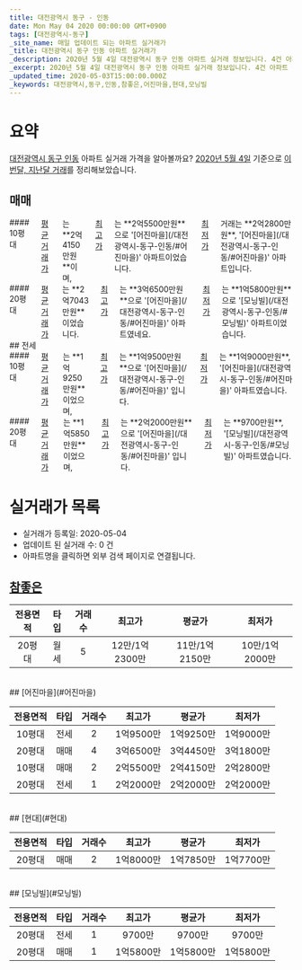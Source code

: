```yaml
---
title: 대전광역시 동구 - 인동
date: Mon May 04 2020 00:00:00 GMT+0900
tags: [대전광역시-동구]
_site_name: 매일 업데이트 되는 아파트 실거래가
_title: 대전광역시 동구 인동 아파트 실거래가
_description: 2020년 5월 4일 대전광역시 동구 인동 아파트 실거래 정보입니다. 4건 아파트 정보가 있습니다.
_excerpt: 2020년 5월 4일 대전광역시 동구 인동 아파트 실거래 정보입니다. 4건 아파트 정보가 있습니다.
_updated_time: 2020-05-03T15:00:00.000Z
_keywords: 대전광역시,동구,인동,참좋은,어진마을,현대,모닝빌
---
```





# 요약
<ins>대전광역시 동구 인동</ins> 아파트 실거래 가격을 알아볼까요? <ins>2020년 5월 4일</ins> 기준으로 <ins>이번달, 지난달 거래</ins>를 정리해보았습니다.

## 매매
<div class="container">
<div class="six columns" markdown="1">
#### 10평대
<ins>평균 거래가</ins>는 **2억4150만원**이며, <ins>최고가</ins>는 **2억5500만원**으로 '[어진마을](/대전광역시-동구-인동/#어진마을)' 아파트이었습니다. <ins>최저가</ins> 거래는 **2억2800만원**, '[어진마을](/대전광역시-동구-인동/#어진마을)' 아파트입니다.
</div>
<div class="six columns" markdown="1">
#### 20평대
<ins>평균 거래가</ins>는 **2억7043만원**이었습니다. <ins>최고가</ins>는 **3억6500만원**으로 '[어진마을](/대전광역시-동구-인동/#어진마을)' 아파트였네요. <ins>최저가</ins>는 **1억5800만원**으로 '[모닝빌](/대전광역시-동구-인동/#모닝빌)' 아파트이었습니다.
</div>
</div>
## 전세
<div class="container">
<div class="six columns" markdown="1">
#### 10평대
<ins>평균 거래가</ins>는 **1억9250만원**이었으며, <ins>최고가</ins>는 **1억9500만원**으로 '[어진마을](/대전광역시-동구-인동/#어진마을)' 입니다. <ins>최저가</ins>는 **1억9000만원**, '[어진마을](/대전광역시-동구-인동/#어진마을)' 아파트였습니다.
</div>
<div class="six columns" markdown="1">
#### 20평대
<ins>평균 거래가</ins>는 **1억5850만원**이었으며, <ins>최고가</ins>는 **2억2000만원**으로 '[어진마을](/대전광역시-동구-인동/#어진마을)' 입니다. <ins>최저가</ins>는 **9700만원**, '[모닝빌](/대전광역시-동구-인동/#모닝빌)' 아파트였습니다.
</div>
</div>



# 실거래가 목록
- 실거래가 등록일: 2020-05-04
- 업데이트 된 실거래 수: 0 건
- 아파트명을 클릭하면 외부 검색 페이지로 연결됩니다.

## [참좋은](#참좋은)

|전용면적|타입|거래수|최고가|평균가|최저가|
|:---:|:---:|:---:|:---:|:---:|:---:|
|20평대|<span class="deal-type-3">월세</span>|5|12만/1억2300만|11만/1억2150만|10만/1억2000만|

<br/>
## [어진마을](#어진마을)

|전용면적|타입|거래수|최고가|평균가|최저가|
|:---:|:---:|:---:|:---:|:---:|:---:|
|10평대|<span class="deal-type-2">전세</span>|2|1억9500만|1억9250만|1억9000만|
|20평대|<span class="deal-type-1">매매</span>|4|3억6500만|3억4450만|3억1800만|
|10평대|<span class="deal-type-1">매매</span>|2|2억5500만|2억4150만|2억2800만|
|20평대|<span class="deal-type-2">전세</span>|1|2억2000만|2억2000만|2억2000만|

<br/>
## [현대](#현대)

|전용면적|타입|거래수|최고가|평균가|최저가|
|:---:|:---:|:---:|:---:|:---:|:---:|
|20평대|<span class="deal-type-1">매매</span>|2|1억8000만|1억7850만|1억7700만|

<br/>
## [모닝빌](#모닝빌)

|전용면적|타입|거래수|최고가|평균가|최저가|
|:---:|:---:|:---:|:---:|:---:|:---:|
|20평대|<span class="deal-type-2">전세</span>|1|9700만|9700만|9700만|
|20평대|<span class="deal-type-1">매매</span>|1|1억5800만|1억5800만|1억5800만|

<br/>



